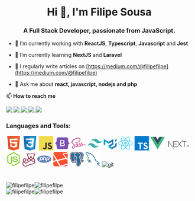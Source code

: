 <!-- create by https://rahuldkjain.github.io/gh-profile-readme-generator/ -->
<h1 align="center">Hi 👋, I'm Filipe Sousa</h1>
<h3 align="center">A Full Stack Developer, passionate from JavaScript.</h3>

- 🔭 I’m currently working with **ReactJS**, **Typescript**, **Javascript** and **Jest**

- 🌱 I’m currently learning **NextJS** and **Laravel**

- 📝 I regularly write articles on [https://medium.com/@filipefilpe](https://medium.com/@filipefilpe)

- 💬 Ask me about **react, javascript, nodejs and php**

📫 **How to reach me**
<div>  
    <a href="mailto:sfilipef@gmail.com" target="_blank">
        <img src="https://img.shields.io/badge/Gmail-D14836?style=for-the-badge&logo=gmail&logoColor=white" />
    <a/>
    <a href="https://linkedin.com/in/filipe-filpe" target="_blank">
        <img src="https://img.shields.io/badge/LinkedIn-0077B5?style=for-the-badge&logo=linkedin&logoColor=white" />
    <a/>
    <a href="https://www.instagram.com/filipe.filpe/" target="_blank">
        <img src="https://img.shields.io/badge/Instagram-E4405F?style=for-the-badge&logo=instagram&logoColor=white" />
    <a/>
    <a href="https://medium.com/@filipefilpe" target="_blank">
        <img src="https://img.shields.io/badge/Medium-12100E?style=for-the-badge&logo=medium&logoColor=white" />
    <a/>
    <a href="https://github.com/FilipeFilpe/FilipeFilpe" target="_blank">
        <img src="https://img.shields.io/badge/GitHub-100000?style=for-the-badge&logo=github&logoColor=white" />
    <a/>
</div>
<div>
    <h3 align="left">Languages and Tools:</h3>
    <!-- html5 -->
    <img src="https://raw.githubusercontent.com/devicons/devicon/master/icons/html5/html5-original.svg" alt="html5"  height="40" />
    <!-- css3 -->
    <img src="https://raw.githubusercontent.com/devicons/devicon/master/icons/css3/css3-original.svg" alt="css3"  height="40" />
    <!-- javascript -->
    <img src="https://raw.githubusercontent.com/devicons/devicon/master/icons/javascript/javascript-original.svg" alt="javascript"  height="40" />
    <!-- bootstrap -->
    <img src="https://raw.githubusercontent.com/devicons/devicon/master/icons/bootstrap/bootstrap-plain.svg" alt="bootstrap"  height="40" />
    <!-- sass -->
    <img src="https://raw.githubusercontent.com/devicons/devicon/master/icons/sass/sass-original.svg" alt="sass"  height="40" />
    <!-- tailwindcss -->
    <img src="https://raw.githubusercontent.com/devicons/devicon/master/icons/tailwindcss/tailwindcss-plain.svg" alt="tailwind"  height="40" />
    <!-- materialui -->
    <img src="https://raw.githubusercontent.com/devicons/devicon/master/icons/materialui/materialui-original.svg" alt="materialui" width="35" height="35" />
    <!-- reactjs -->
    <img src="https://raw.githubusercontent.com/devicons/devicon/master/icons/react/react-original.svg" alt="react"  height="40" />
    <!-- typescript -->
    <img src="https://raw.githubusercontent.com/devicons/devicon/master/icons/typescript/typescript-original.svg" alt="typescript"  height="40" />
    <!-- vuejs -->
    <img src="https://raw.githubusercontent.com/devicons/devicon/master/icons/vuejs/vuejs-original.svg" alt="vuejs"  height="40" />
    <!-- nextjs -->
    <!--<img src="https://cdn.worldvectorlogo.com/logos/nextjs-3.svg" alt="nextjs"  height="40" />-->    
    <img src="./nextjslogo.png" alt="nextjs" height="35" />
    <!-- nodejs -->
    <img src="https://raw.githubusercontent.com/devicons/devicon/master/icons/nodejs/nodejs-plain.svg" alt="nodejs"  height="40" />
    <!-- jest -->
    <img src="https://raw.githubusercontent.com/devicons/devicon/master/icons/jest/jest-plain.svg" alt="jest"  height="35" />
    <!-- php -->
    <img src="https://raw.githubusercontent.com/devicons/devicon/master/icons/php/php-plain.svg" alt="php"  height="40" />
    <!-- laravel -->
    <img src="https://raw.githubusercontent.com/devicons/devicon/master/icons/laravel/laravel-plain.svg" alt="laravel"  height="40" />
    <!-- postgresql -->
    <img src="https://raw.githubusercontent.com/devicons/devicon/master/icons/postgresql/postgresql-original.svg" alt="postgresql"  height="40" />
    <!-- mysql -->
    <img src="https://raw.githubusercontent.com/devicons/devicon/master/icons/mysql/mysql-original.svg" alt="mysql"  height="40" />
    <!-- git -->
    <img src="https://www.vectorlogo.zone/logos/git-scm/git-scm-icon.svg" alt="git"  height="40" />
    <!-- docker 
    <img src="https://raw.githubusercontent.com/devicons/devicon/master/icons/docker/docker-original.svg" alt="docker"  height="40" />-->
</div>
<h1 align="center"></h1>
<div style="display: flex;">
    <img align="left" src="https://github-readme-stats.vercel.app/api?username=filipefilpe&show_icons=true&locale=en&theme=dark" alt="filipefilpe" />
    <img align="left" src="https://github-readme-stats.vercel.app/api/top-langs?username=filipefilpe&show_icons=true&locale=en&layout=compact&theme=dark" alt="filipefilpe" />
</div>

<a href="https://github.com/anuraghazra/github-readme-stats">
  <img align="left" src="https://github-readme-stats.vercel.app/api?username=filipefilpe&show_icons=true&locale=en&theme=dark" alt="filipefilpe" />
</a> &nbsp; 
<a href="https://github.com/anuraghazra/github-readme-stats">
  <img align="left" src="https://github-readme-stats.vercel.app/api/top-langs?username=filipefilpe&show_icons=true&locale=en&layout=compact&theme=dark" alt="filipefilpe" />
</a>

<!-- <p>
    <img align="center" src="https://github-readme-streak-stats.herokuapp.com/?user=filipefilpe&" alt="filipefilpe" />
</p> -->
